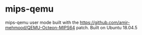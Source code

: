 # mips-qemu

mips-qemu user mode built with the https://github.com/amir-mehmood/QEMU-Octeon-MIPS64 patch. Built on Ubuntu 18.04.5
